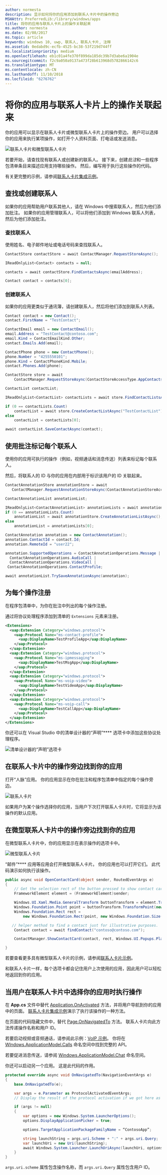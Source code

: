 ```yaml
---
author: normesta
description: 显示如何将你的应用添加到联系人卡片中的操作旁边
MSHAttr: PreferredLib:/library/windows/apps
title: 将你的应用与联系人卡片上的操作关联起来
ms.author: normesta
ms.date: 02/08/2017
ms.topic: article
keywords: windows 10, uwp, 联系人, 联系人卡片, 注释
ms.assetid: 0edabd9c-ecfb-4525-bc38-53f219d744ff
ms.localizationpriority: medium
ms.openlocfilehash: eb1c01a4fe370f899da185dc39b7d3abe6a1904e
ms.sourcegitcommit: f2c9a050a9137a473f28b613968d5782866142c6
ms.translationtype: MT
ms.contentlocale: zh-CN
ms.lasthandoff: 11/10/2018
ms.locfileid: "6276762"
---
```

# <a name="connect-your-app-to-actions-on-a-contact-card"></a>将你的应用与联系人卡片上的操作关联起来

你的应用可以显示在联系人卡片或微型联系人卡片上的操作旁边。 用户可以选择你的应用来执行某项操作，如打开个人资料页面、打电话或发送消息。

![联系人卡片和微型联系人卡片](images/all-contact-cards.png)

若要开始，请查找现有联系人或创建新的联系人。 接下来，创建*批注*和一些程序包清单条目来描述应用支持哪些操作。 然后，编写用于执行这些操作的代码。

有关更完整的示例，请参阅[联系人卡片集成示例](https://github.com/Microsoft/Windows-universal-samples/tree/master/Samples/ContactCardIntegration)。

## <a name="find-or-create-a-contact"></a>查找或创建联系人

如果你的应用帮助用户联系其他人，请在 Windows 中搜索联系人，然后为他们添加批注。 如果你的应用管理联系人，可以将他们添加到 Windows 联系人列表，然后为他们添加批注。

### <a name="find-a-contact"></a>查找联系人

使用姓名、电子邮件地址或电话号码来查找联系人。

```cs
ContactStore contactStore = await ContactManager.RequestStoreAsync();

IReadOnlyList<Contact> contacts = null;

contacts = await contactStore.FindContactsAsync(emailAddress);

Contact contact = contacts[0];
```

### <a name="create-a-contact"></a>创建联系人

如果你的应用更类似于通讯簿，请创建联系人，然后将他们添加到联系人列表。

```cs
Contact contact = new Contact();
contact.FirstName = "TestContact";

ContactEmail email = new ContactEmail();
email.Address = "TestContact@contoso.com";
email.Kind = ContactEmailKind.Other;
contact.Emails.Add(email);

ContactPhone phone = new ContactPhone();
phone.Number = "4255550101";
phone.Kind = ContactPhoneKind.Mobile;
contact.Phones.Add(phone);

ContactStore store = await
    ContactManager.RequestStoreAsync(ContactStoreAccessType.AppContactsReadWrite);

ContactList contactList;

IReadOnlyList<ContactList> contactLists = await store.FindContactListsAsync();

if (0 == contactLists.Count)
    contactList = await store.CreateContactListAsync("TestContactList");
else
    contactList = contactLists[0];

await contactList.SaveContactAsync(contact);

```

## <a name="tag-each-contact-with-an-annotation"></a>使用批注标记每个联系人

使用你的应用可执行的操作（例如，视频通话和消息传送）列表来标记每个联系人。

然后，将联系人的 ID 与你的应用在内部用于标识该用户的 ID 关联起来。

```cs
ContactAnnotationStore annotationStore = await
   ContactManager.RequestAnnotationStoreAsync(ContactAnnotationStoreAccessType.AppAnnotationsReadWrite);

ContactAnnotationList annotationList;

IReadOnlyList<ContactAnnotationList> annotationLists = await annotationStore.FindAnnotationListsAsync();
if (0 == annotationLists.Count)
    annotationList = await annotationStore.CreateAnnotationListAsync();
else
    annotationList = annotationLists[0];

ContactAnnotation annotation = new ContactAnnotation();
annotation.ContactId = contact.Id;
annotation.RemoteId = "user22";

annotation.SupportedOperations = ContactAnnotationOperations.Message |
  ContactAnnotationOperations.AudioCall |
  ContactAnnotationOperations.VideoCall |
 ContactAnnotationOperations.ContactProfile;

await annotationList.TrySaveAnnotationAsync(annotation);
```

## <a name="register-for-each-operation"></a>为每个操作注册

在程序包清单中，为你在批注中列出的每个操作注册。

通过将协议处理程序添加到清单的 ``Extensions`` 元素来注册。

```xml
<Extensions>
  <uap:Extension Category="windows.protocol">
    <uap:Protocol Name="ms-contact-profile">
      <uap:DisplayName>TestProfileApp</uap:DisplayName>
    </uap:Protocol>
  </uap:Extension>
  <uap:Extension Category="windows.protocol">
    <uap:Protocol Name="ms-ipmessaging">
      <uap:DisplayName>TestMsgApp</uap:DisplayName>
    </uap:Protocol>
  </uap:Extension>
  <uap:Extension Category="windows.protocol">
    <uap:Protocol Name="ms-voip-video">
      <uap:DisplayName>TestVideoApp</uap:DisplayName>
    </uap:Protocol>
  </uap:Extension>
  <uap:Extension Category="windows.protocol">
    <uap:Protocol Name="ms-voip-call">
      <uap:DisplayName>TestCallApp</uap:DisplayName>
    </uap:Protocol>
  </uap:Extension>
</Extensions>
```
你还可以在 Visual Studio 中的清单设计器的“声明”**** 选项卡中添加这些协议处理程序。

![清单设计器的“声明”选项卡](images/manifest-designer-protocols.png)

## <a name="find-your-app-next-to-actions-in-a-contact-card"></a>在联系人卡片中的操作旁边找到你的应用

打开“人脉”应用。 你的应用显示在你在批注和程序包清单中指定的每个操作旁边。

![联系人卡片](images/a-contact-card.png)

如果用户为某个操作选择你的应用，当用户下次打开联系人卡片时，它将显示为该操作的默认应用。

## <a name="find-your-app-next-to-actions-in-a-mini-contact-card"></a>在微型联系人卡片中的操作旁边找到你的应用

在微型联系人卡片中，你的应用显示在表示操作的选项卡中。

![微型联系人卡片](images/mini-contact-card.png)

“邮件”**** 应用等应用会打开微型联系人卡片。 你的应用也可以打开它们。 此代码演示如何执行该操作。

```cs
public async void OpenContactCard(object sender, RoutedEventArgs e)
{
    // Get the selection rect of the button pressed to show contact card.
    FrameworkElement element = (FrameworkElement)sender;

    Windows.UI.Xaml.Media.GeneralTransform buttonTransform = element.TransformToVisual(null);
    Windows.Foundation.Point point = buttonTransform.TransformPoint(new Windows.Foundation.Point());
    Windows.Foundation.Rect rect =
        new Windows.Foundation.Rect(point, new Windows.Foundation.Size(element.ActualWidth, element.ActualHeight));

   // helper method to find a contact just for illustrative purposes.
    Contact contact = await findContact("contoso@contoso.com");

    ContactManager.ShowContactCard(contact, rect, Windows.UI.Popups.Placement.Default);

}
```

若要查看更多具有微型联系人卡片的示例，请参阅[联系人卡片示例](https://github.com/Microsoft/Windows-universal-samples/tree/master/Samples/ContactCards)。

和联系人卡片一样，每个选项卡都会记住用户上次使用的应用，因此用户可以轻松地返回到你的应用。

## <a name="perform-operations-when-users-select-your-app-in-a-contact-card"></a>当用户在联系人卡片中选择你的应用时执行操作

在 **App.cs** 文件中替代 [Application.OnActivated](https://msdn.microsoft.com/library/windows/apps/br242330) 方法，并将用户导航到你的应用中的页面。 [联系人卡片集成示例](https://github.com/Microsoft/Windows-universal-samples/tree/master/Samples/ContactCardIntegration)演示了执行该操作的一种方法。

在页面的代码隐藏文件中，替代 [Page.OnNavigatedTo](https://msdn.microsoft.com/library/windows/apps/windows.ui.xaml.controls.page.onnavigatedto.aspx) 方法。 联系人卡片向此方法传递操作名称和用户 ID。

若要启动视频或音频通话，请参阅此示例：[VoIP 示例](https://github.com/Microsoft/Windows-universal-samples/tree/master/Samples/VoIP)。 你将在 [WIndows.ApplicationModel.Calls](https://msdn.microsoft.com/library/windows/apps/windows.applicationmodel.calls.aspx) 命名空间中找到完整的 API。

若要促进消息传送，请参阅 [Windows.ApplicationModel.Chat](https://msdn.microsoft.com/library/windows/apps/windows.applicationmodel.chat.aspx) 命名空间。

你还可以启动另一个应用。 这是此代码的作用。

```cs
protected override async void OnNavigatedTo(NavigationEventArgs e)
{
    base.OnNavigatedTo(e);

    var args = e.Parameter as ProtocolActivatedEventArgs;
    // Display the result of the protocol activation if we got here as a result of being activated for a protocol.

    if (args != null)
    {
        var options = new Windows.System.LauncherOptions();
        options.DisplayApplicationPicker = true;

        options.TargetApplicationPackageFamilyName = “ContosoApp”;

        string launchString = args.uri.Scheme + ":" + args.uri.Query;
        var launchUri = new Uri(launchString);
        await Windows.System.Launcher.LaunchUriAsync(launchUri, options);
    }
}
```

```args.uri.scheme``` 属性包含操作名称，而 ```args.uri.Query``` 属性包含用户 ID。
